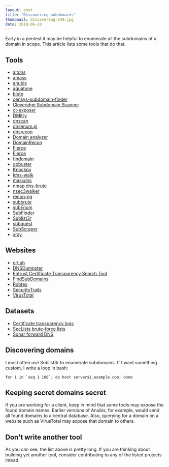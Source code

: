 ```yaml
---
layout: post
title: "Discovering subdomains"
thumbnail: discovering-240.jpg
date: 2018-06-20
---
```


Early in a pentest it may be helpful to enumerate all the subdomains of a domain in scope. This article lists some tools that do that.

<!-- photo source: http://www.mildenhall.af.mil/News/Article-Display/Article/273410/digging-up-bones-archeologists-discover-human-remains/ -->

## Tools

* [altdns](https://github.com/infosec-au/altdns)
* [amass](https://github.com/caffix/amass)
* [anubis](https://github.com/jonluca/Anubis)
* [aquatone](https://github.com/michenriksen/aquatone)
* [bluto](https://github.com/darryllane/Bluto)
* [censys-subdomain-finder](https://github.com/christophetd/censys-subdomain-finder)
* [Cleveridge Subdomain Scanner](https://github.com/Cleveridge/cleveridge-subdomain-scanner)
* [ct-exposer](https://github.com/chris408/ct-exposer)
* [DMitry](https://mor-pah.net/software/dmitry-deepmagic-information-gathering-tool/)
* [dnscan](https://github.com/rbsec/dnscan)
* [dnsenum.pl](https://github.com/fwaeytens/dnsenum)
* [dnsrecon](https://github.com/darkoperator/dnsrecon)
* [Domain analyzer](https://github.com/eldraco/domain_analyzer)
* [DomainRecon](https://github.com/x73x61x6ex6ax61x79/DomainRecon)
* [Fierce](https://github.com/davidpepper/fierce-domain-scanner)
* [Fierce](https://github.com/mschwager/fierce)
* [findomain](https://github.com/Edu4rdSHL/findomain)
* [gobuster](https://github.com/OJ/gobuster)
* [Knockpy](https://github.com/guelfoweb/knock)
* [ldns-walk](https://linux.die.net/man/1/ldns-walk)
* [massdns](https://github.com/blechschmidt/massdns)
* [nmap dns-brute](https://nmap.org/nsedoc/scripts/dns-brute.html)
* [nsec3walker](https://dnscurve.org/nsec3walker.html)
* [recon-ng](https://bitbucket.org/LaNMaSteR53/recon-ng)
* [subbrute](https://github.com/TheRook/subbrute)
* [subEnum](https://github.com/itsKindred/subEnum)
* [SubFinder](https://github.com/ice3man543/subfinder)
* [Sublist3r](https://github.com/aboul3la/Sublist3r)
* [subquest](https://github.com/skepticfx/subquest)
* [SubScraper](https://github.com/m8r0wn/subscraper)
* [xray](https://github.com/evilsocket/xray)

## Websites

* [crt.sh](https://crt.sh/)
* [DNSDumpster](https://dnsdumpster.com/)
* [Entrust Certificate Transparency Search Tool](https://www.entrust.com/ct-search/)
* [FindSubDomains](https://findsubdomains.com/)
* [Robtex](https://www.robtex.com/)
* [SecurityTrails](https://securitytrails.com/)
* [VirusTotal](https://www.virustotal.com/)

## Datasets

* [Certificate transparency logs](https://www.certificate-transparency.org/known-logs)
* [SecLists brute-force lists](https://github.com/danielmiessler/SecLists/tree/master/Discovery/DNS)
* [Sonar forward DNS](https://opendata.rapid7.com/sonar.fdns_v2/)

## Discovering domains

I most often use Sublist3r to enumerate subdomains. If I want something custom, I write a loop in bash:

    for i in `seq 1 100`; do host server$i.example.com; done

## Keeping secret domains secret

If you are working for a client, keep in mind that some tools may expose the found domain names. Earlier versions of Anubis, for example, would send all found domains to a central database. Also, querying for a domain on a website such as VirusTotal may expose that domain to others.

## Don't write another tool

As you can see, the list above is pretty long. If you are thinking about building yet another tool, consider contributing to any of the listed projects intead.
